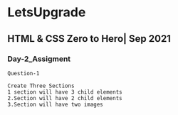# LetsUpgrade
## HTML & CSS Zero to Hero| Sep 2021
### Day-2_Assigment
```
Question-1

Create Three Sections
1 section will have 3 child elements 
2.Section will have 2 child elements 
3.Section will have two images
```
